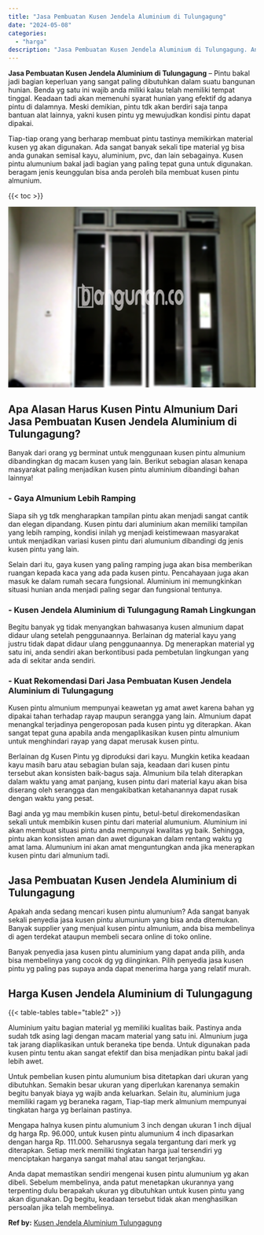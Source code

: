 ```yaml
---
title: "Jasa Pembuatan Kusen Jendela Aluminium di Tulungagung"
date: "2024-05-08"
categories: 
  - "harga"
description: "Jasa Pembuatan Kusen Jendela Aluminium di Tulungagung. Anda dapat memastikan sendiri mengenai kusen pintu alumunium yg akan dibeli. Sebelum membelinya, anda..."
---
```


**Jasa Pembuatan Kusen Jendela Aluminium di Tulungagung** – Pintu bakal jadi bagian keperluan yang sangat paling dibutuhkan dalam suatu bangunan hunian. Benda yg satu ini wajib anda miliki kalau telah memiliki tempat tinggal. Keadaan tadi akan memenuhi syarat hunian yang efektif dg adanya pintu di dalamnya. Meski demikian, pintu tdk akan berdiri saja tanpa bantuan alat lainnya, yakni kusen pintu yg mewujudkan kondisi pintu dapat dipakai.

Tiap-tiap orang yang berharap membuat pintu tastinya memikirkan material kusen yg akan digunakan. Ada sangat banyak sekali tipe material yg bisa anda gunakan semisal kayu, aluminium, pvc, dan lain sebagainya. Kusen pintu alumunium bakal jadi bagian yang paling tepat guna untuk digunakan. beragam jenis keunggulan bisa anda peroleh bila membuat kusen pintu almunium.

{{< toc >}}

![Jasa Pembuatan Kusen Jendela Aluminium di Tulungagung](/images/harga-kusen-jendela-alumunium-39.png)

## Apa Alasan Harus Kusen Pintu Almunium Dari Jasa Pembuatan Kusen Jendela Aluminium di Tulungagung?

Banyak dari orang yg berminat untuk menggunaan kusen pintu almunium dibandingkan dg macam kusen yang lain. Berikut sebagian alasan kenapa masyarakat paling menjadikan kusen pintu aluminium dibandingi bahan lainnya!

### \- Gaya Almunium Lebih Ramping

Siapa sih yg tdk mengharapkan tampilan pintu akan menjadi sangat cantik dan elegan dipandang. Kusen pintu dari aluminium akan memiliki tampilan yang lebih ramping, kondisi inilah yg menjadi keistimewaan masyarakat untuk menjadikan variasi kusen pintu dari alumunium dibandingi dg jenis kusen pintu yang lain.

Selain dari itu, gaya kusen yang paling ramping juga akan bisa memberikan ruangan kepada kaca yang ada pada kusen pintu. Pencahayaan juga akan masuk ke dalam rumah secara fungsional. Aluminium ini memungkinkan situasi hunian anda menjadi paling segar dan fungsional tentunya.

### \- Kusen Jendela Aluminium di Tulungagung Ramah Lingkungan

Begitu banyak yg tidak menyangkan bahwasanya kusen almunium dapat didaur ulang setelah penggunaannya. Berlainan dg material kayu yang justru tidak dapat didaur ulang penggunaannya. Dg menerapkan material yg satu ini, anda sendiri akan berkontibusi pada pembetulan lingkungan yang ada di sekitar anda sendiri.

### \- Kuat Rekomendasi Dari Jasa Pembuatan Kusen Jendela Aluminium di Tulungagung

Kusen pintu almunium mempunyai keawetan yg amat awet karena bahan yg dipakai tahan terhadap rayap maupun serangga yang lain. Almunium dapat menangkal terjadinya pengeroposan pada kusen pintu yg diterapkan. Akan sangat tepat guna apabila anda mengaplikasikan kusen pintu almunium untuk menghindari rayap yang dapat merusak kusen pintu.

Berlainan dg Kusen Pintu yg diproduksi dari kayu. Mungkin ketika keadaan kayu masih baru atau sebagian bulan saja, keadaan dari kusen pintu tersebut akan konsisten baik-bagus saja. Almunium bila telah diterapkan dalam waktu yang amat panjang, kusen pintu dari material kayu akan bisa diserang oleh serangga dan mengakibatkan ketahanannya dapat rusak dengan waktu yang pesat.

Bagi anda yg mau membikin kusen pintu, betul-betul direkomendasikan sekali untuk membikin kusen pintu dari material alumunium. Aluminium ini akan membuat situasi pintu anda mempunyai kwalitas yg baik. Sehingga, pintu akan konsisten aman dan awet digunakan dalam rentang waktu yg amat lama. Alumunium ini akan amat menguntungkan anda jika menerapkan kusen pintu dari almunium tadi.

## Jasa Pembuatan Kusen Jendela Aluminium di Tulungagung

Apakah anda sedang mencari kusen pintu alumunium? Ada sangat banyak sekali penyedia jasa kusen pintu alumunium yang bisa anda ditemukan. Banyak supplier yang menjual kusen pintu almunium, anda bisa membelinya di agen terdekat ataupun membeli secara online di toko online.

Banyak penyedia jasa kusen pintu aluminium yang dapat anda pilih, anda bisa membelinya yang cocok dg yg diinginkan. Pilih penyedia jasa kusen pintu yg paling pas supaya anda dapat menerima harga yang relatif murah.

## Harga Kusen Jendela Aluminium di Tulungagung

{{< table-tables table="table2" >}}

Aluminium yaitu bagian material yg memiliki kualitas baik. Pastinya anda sudah tdk asing lagi dengan macam material yang satu ini. Almunium juga tak jarang diaplikasikan untuk beraneka tipe benda. Untuk digunakan pada kusen pintu tentu akan sangat efektif dan bisa menjadikan pintu bakal jadi lebih awet.

Untuk pembelian kusen pintu alumunium bisa ditetapkan dari ukuran yang dibutuhkan. Semakin besar ukuran yang diperlukan karenanya semakin begitu banyak biaya yg wajib anda keluarkan. Selain itu, aluminium juga memiliki ragam yg beraneka ragam, Tiap-tiap merk almunium mempunyai tingkatan harga yg berlainan pastinya.

Mengapa halnya kusen pintu alumunium 3 inch dengan ukuran 1 inch dijual dg harga Rp. 96.000, untuk kusen pintu alumunium 4 inch dipasarkan dengan harga Rp. 111.000. Seharusnya segala tergantung dari merk yg diterapkan. Setiap merk memiliki tingkatan harga jual tersendiri yg menciptakan harganya sangat mahal atau sangat terjangkau.

Anda dapat memastikan sendiri mengenai kusen pintu alumunium yg akan dibeli. Sebelum membelinya, anda patut menetapkan ukurannya yang terpenting dulu berapakah ukuran yg dibutuhkan untuk kusen pintu yang akan digunakan. Dg begitu, keadaan tersebut tidak akan menghasilkan persoalan jika telah membelinya.

**Ref by:** [Kusen Jendela Aluminium Tulungagung](https://id.wikipedia.org/wiki/Kusen)

